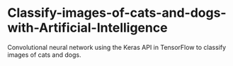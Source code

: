 # Classify-images-of-cats-and-dogs-with-Artificial-Intelligence
Convolutional neural network using the Keras API in TensorFlow to classify images of cats and dogs. 
